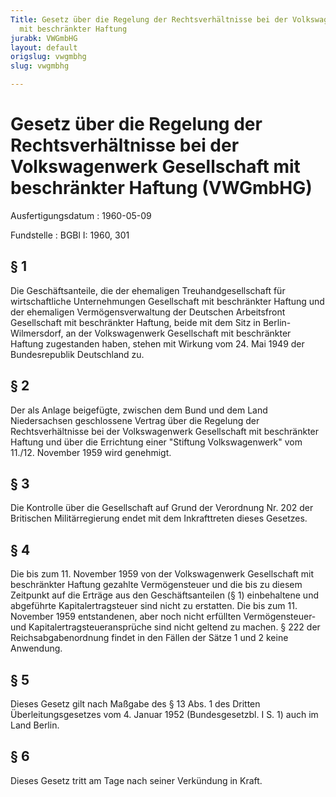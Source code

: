 ```yaml
---
Title: Gesetz über die Regelung der Rechtsverhältnisse bei der Volkswagenwerk Gesellschaft
  mit beschränkter Haftung
jurabk: VWGmbHG
layout: default
origslug: vwgmbhg
slug: vwgmbhg

---
```


# Gesetz über die Regelung der Rechtsverhältnisse bei der Volkswagenwerk Gesellschaft mit beschränkter Haftung (VWGmbHG)

Ausfertigungsdatum
:   1960-05-09

Fundstelle
:   BGBl I: 1960, 301



## § 1

Die Geschäftsanteile, die der ehemaligen Treuhandgesellschaft für
wirtschaftliche Unternehmungen Gesellschaft mit beschränkter Haftung
und der ehemaligen Vermögensverwaltung der Deutschen Arbeitsfront
Gesellschaft mit beschränkter Haftung, beide mit dem Sitz in Berlin-
Wilmersdorf, an der Volkswagenwerk Gesellschaft mit beschränkter
Haftung zugestanden haben, stehen mit Wirkung vom 24. Mai 1949 der
Bundesrepublik Deutschland zu.


## § 2

Der als Anlage beigefügte, zwischen dem Bund und dem Land
Niedersachsen geschlossene Vertrag über die Regelung der
Rechtsverhältnisse bei der Volkswagenwerk Gesellschaft mit
beschränkter Haftung und über die Errichtung einer "Stiftung
Volkswagenwerk" vom 11./12. November 1959 wird genehmigt.


## § 3

Die Kontrolle über die Gesellschaft auf Grund der Verordnung Nr. 202
der Britischen Militärregierung endet mit dem Inkrafttreten dieses
Gesetzes.


## § 4

Die bis zum 11. November 1959 von der Volkswagenwerk Gesellschaft mit
beschränkter Haftung gezahlte Vermögensteuer und die bis zu diesem
Zeitpunkt auf die Erträge aus den Geschäftsanteilen (§ 1) einbehaltene
und abgeführte Kapitalertragsteuer sind nicht zu erstatten. Die bis
zum 11. November 1959 entstandenen, aber noch nicht erfüllten
Vermögensteuer- und Kapitalertragsteueransprüche sind nicht geltend zu
machen.
§ 222 der Reichsabgabenordnung              findet in den Fällen der
Sätze 1 und 2 keine Anwendung.


## § 5

Dieses Gesetz gilt nach Maßgabe des § 13 Abs. 1 des Dritten
Überleitungsgesetzes vom 4. Januar 1952 (Bundesgesetzbl. I S. 1) auch
im Land Berlin.


## § 6

Dieses Gesetz tritt am Tage nach seiner Verkündung in Kraft.

